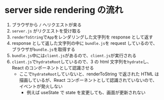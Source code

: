# server side rendering の流れ

1. ブラウザから `/` へリクエストが来る
2. `server.js` がリクエストを受け取る
3. `renderToString`で`App`をレンダリングした文字列を response として返す
4. response として返した文字列の中に `bundle.js`を request しているので、ブラウザが`bundle.js`を取得する
5. `bundle.js`中には`client.js`があるので、`client.js`が実行される
6. `client.js`で`hydrateRoot`しているので、3 の html 文字列を`hydrate`し、React のコンポーネントとして認識させる
   - ここで`hydrateRoot`していないと、renderToString で返された HTML は描画しているが、React コンポーネントとして認識されていないので、イベントが発火しない
     - 例えば useState で state を変更しても、画面が更新されない
